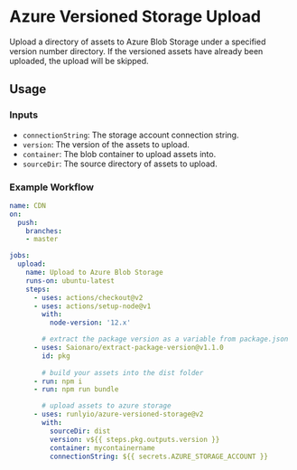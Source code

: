 # Azure Versioned Storage Upload

Upload a directory of assets to Azure Blob Storage under a specified version number directory. If the versioned assets have already been uploaded, the upload will be skipped.

## Usage

### Inputs

* `connectionString`: The storage account connection string.
* `version`: The version of the assets to upload.
* `container`: The blob container to upload assets into.
* `sourceDir`: The source directory of assets to upload.

### Example Workflow

```yaml
name: CDN
on:
  push:
    branches:
    - master

jobs:
  upload:
    name: Upload to Azure Blob Storage
    runs-on: ubuntu-latest
    steps:
      - uses: actions/checkout@v2
      - uses: actions/setup-node@v1
        with:
          node-version: '12.x'

        # extract the package version as a variable from package.json
      - uses: Saionaro/extract-package-version@v1.1.0
        id: pkg
      
        # build your assets into the dist folder
      - run: npm i
      - run: npm run bundle

        # upload assets to azure storage
      - uses: runlyio/azure-versioned-storage@v2
        with:
          sourceDir: dist
          version: v${{ steps.pkg.outputs.version }}
          container: mycontainername
          connectionString: ${{ secrets.AZURE_STORAGE_ACCOUNT }}
```
